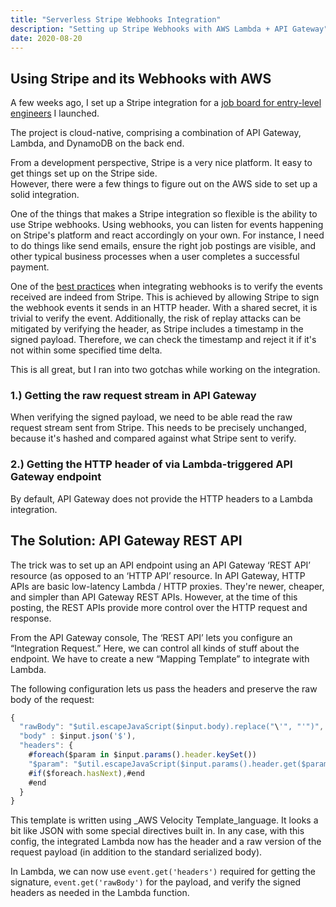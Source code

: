 ```yaml
---
title: "Serverless Stripe Webhooks Integration"
description: "Setting up Stripe Webhooks with AWS Lambda + API Gateway"
date: 2020-08-20
---
```


## Using Stripe and its Webhooks with AWS

A few weeks ago, I set up a Stripe integration for a
<a href="https://entryleveleng.com" target="_blank">job board for entry-level 
engineers</a> I launched.

The project is cloud-native, comprising a combination of API Gateway,
Lambda, and DynamoDB on the back end.

From a development perspective, Stripe is a very nice platform. 
It easy to get things set up on the Stripe side.  
However, there were a few things to figure out on the AWS
side to set up a solid integration.

One of the things that makes a Stripe integration so flexible is the ability
to use Stripe webhooks. Using webhooks, you can listen for events happening 
on Stripe's platform and react accordingly on your own.  For instance, I 
need to do things like send emails, ensure the right job postings are visible, 
and other typical business processes when a user completes a successful payment.

One of the <a href="https://stripe.com/docs/webhooks/best-practices" 
target="_blank"> best practices</a> when integrating webhooks is to verify the 
events received are indeed from Stripe. This is achieved by allowing Stripe 
to sign the webhook events it sends in an HTTP header.  With a shared secret, 
it is trivial to verify the event. Additionally, the risk of replay attacks 
can be mitigated by verifying the header, as Stripe includes a timestamp in 
the signed payload.  Therefore, we can check the timestamp and reject it if 
it's not within some specified time delta.

This is all great, but I ran into two gotchas while working on the integration.

### 1.) Getting the raw request stream in API Gateway

When verifying the signed payload, we need to be able read the raw request
stream sent from Stripe. This needs to be precisely unchanged, because it's
hashed and compared against what Stripe sent to verify.

### 2.) Getting the HTTP header of via Lambda-triggered API Gateway endpoint

By default, API Gateway does not provide the HTTP headers to a Lambda
integration.

## The Solution: API Gateway REST API

The trick was to set up an API endpoint using an API Gateway ‘REST API’
resource (as opposed to an ‘HTTP API’ resource. In API Gateway, HTTP APIs are
basic low-latency Lambda / HTTP proxies. They're newer, cheaper, and simpler
than API Gateway REST APIs. However, at the time of this posting, the 
REST APIs provide more control over the HTTP request and response.

From the API Gateway console, The ‘REST API’ lets you configure an “Integration
Request.” Here, we can control all kinds of stuff about the endpoint. We have
to create a new “Mapping Template” to integrate with Lambda.

The following configuration lets us pass the headers and preserve the raw body
of the request:

```js
{
  "rawBody": "$util.escapeJavaScript($input.body).replace("\'", "'")",
  "body" : $input.json('$'),
  "headers": {
    #foreach($param in $input.params().header.keySet())
    "$param": "$util.escapeJavaScript($input.params().header.get($param))"
    #if($foreach.hasNext),#end
    #end
  }
}
```

This template is written using _AWS Velocity Template_language. It looks a
bit like JSON with some special directives built in.  In any case, with this
config, the integrated Lambda now has the header and a raw version of the
request payload (in addition to the standard serialized body).

In Lambda, we can now use `event.get('headers')` required for getting the
signature, `event.get('rawBody')` for the payload, and verify the signed
headers as needed in the Lambda function.
